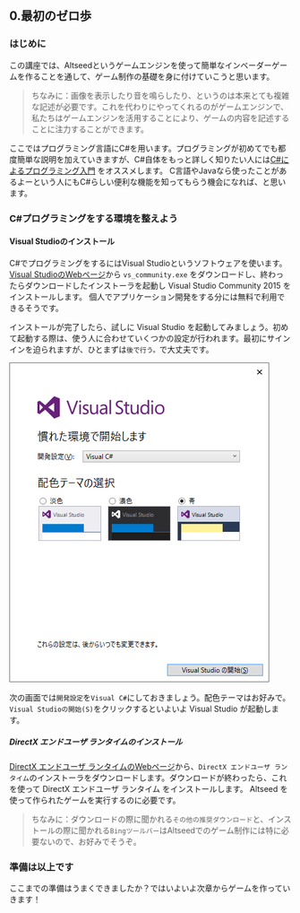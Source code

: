 ## 0.最初のゼロ歩

### はじめに
この講座では、Altseedというゲームエンジンを使って簡単なインベーダーゲームを作ることを通して、ゲーム制作の基礎を身に付けていこうと思います。
>ちなみに：画像を表示したり音を鳴らしたり、というのは本来とても複雑な記述が必要です。これを代わりにやってくれるのがゲームエンジンで、私たちはゲームエンジンを活用することにより、ゲームの内容を記述することに注力することができます。

ここではプログラミング言語にC#を用います。プログラミングが初めてでも都度簡単な説明を加えていきますが、C#自体をもっと詳しく知りたい人には[C#によるプログラミング入門](http://ufcpp.net/study/csharp/) をオススメします。
C言語やJavaなら使ったことがあるよーという人にもC#らしい便利な機能を知ってもらう機会になれば、と思います。

### C#プログラミングをする環境を整えよう

#### Visual Studioのインストール
C#でプログラミングをするにはVisual Studioというソフトウェアを使います。
[Visual StudioのWebページ](https://www.microsoft.com/ja-jp/download/details.aspx?id=48146)から `vs_community.exe` をダウンロードし、終わったらダウンロードしたインストーラを起動し Visual Studio Community 2015 をインストールします。
個人でアプリケーション開発をする分には無料で利用できるそうです。

インストールが完了したら、試しに Visual Studio を起動してみましょう。初めて起動する際は、使う人に合わせていくつかの設定が行われます。最初にサインインを迫られますが、ひとまずは`後で行う。`で大丈夫です。

![Visual Studioのカスタマイズ](./vs_customize.png)

次の画面では`開発設定`を`Visual C#`にしておきましょう。配色テーマはお好みで。`Visual Studioの開始(S)`をクリックするといよいよ Visual Studio が起動します。

##### DirectX エンドユーザ ランタイムのインストール
[DirectX エンドユーザ ランタイムのWebページ](https://www.microsoft.com/ja-jp/download/details.aspx?id=35&)から、`DirectX エンドユーザ ランタイム`のインストーラをダウンロードします。ダウンロードが終わったら、これを使って DirectX エンドユーザ ランタイム をインストールします。 Altseed を使って作られたゲームを実行するのに必要です。

>ちなみに：ダウンロードの際に聞かれる`その他の推奨ダウンロード`と、インストールの際に聞かれる`Bingツールバー`はAltseedでのゲーム制作には特に必要ないので、お好みでそうぞ。

### 準備は以上です
ここまでの準備はうまくできましたか？ではいよいよ次章からゲームを作っていきます！
